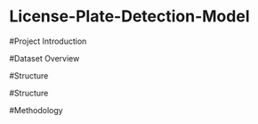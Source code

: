 # License-Plate-Detection-Model


#Project Introduction



#Dataset Overview




#Structure



#Structure




#Methodology
